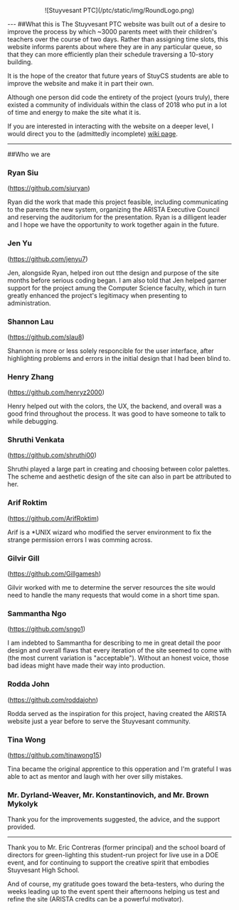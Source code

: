 <p align="center">
![Stuyvesant PTC](/ptc/static/img/RoundLogo.png)
</p>
---
##What this is
The Stuyvesant PTC website was built out of a desire to improve the process by which ~3000 parents meet with their children's teachers over the course of two days. Rather than assigning time slots, this website informs parents about where they are in any particular queue, so that they can more efficiently plan their schedule traversing a 10-story building.

It is the hope of the creator that future years of StuyCS students are able to improve the website and make it in part their own.

Although one person did code the entirety of the project (yours truly), there existed a community of individuals within the class of 2018 who put in a lot of time and energy to make the site what it is.

If you are interested in interacting with the website on a deeper level, I would direct you to the (admittedly incomplete) [wiki page](https://github.com/Gingernetics/Stuyvesant_PTC/wiki).

---
##Who we are

### Ryan Siu 
(https://github.com/siuryan)

Ryan did the work that made this project feasible, including communicating to the parents the new system, organizing the ARISTA Executive Council and reserving the auditorium for the presentation. Ryan is a dilligent leader and I hope we have the opportunity to work together again in the future.

### Jen Yu 
(https://github.com/jenyu7)

Jen, alongside Ryan, helped iron out tthe design and purpose of the site months before serious coding began. I am also told that Jen helped garner support for the project amung the Computer Science faculty, which in turn greatly enhanced the project's legitimacy when presenting to administration.

### Shannon Lau 
(https://github.com/slau8)

Shannon is more or less solely responcible for the user interface, after highlighting problems and errors in the initial design that I had been blind to.

### Henry Zhang 
(https://github.com/henryz2000)

Henry helped out with the colors, the UX, the backend, and overall was a good frind throughout the process. It was good to have someone to talk to while debugging.

### Shruthi Venkata 
(https://github.com/shruthi00)

Shruthi played a large part in creating and choosing between color palettes. The scheme and aesthetic design of the site can also in part be attributed to her.

### Arif Roktim
(https://github.com/ArifRoktim)
  
Arif is a *UNIX wizard who modified the server environment to fix the strange permission errors I was comming across.  

### Gilvir Gill
(https://github.com/Gillgamesh)

Gilvir worked with me to determine the server resources the site would need to handle the many requests that would come in a short time span.

### Sammantha Ngo 
(https://github.com/sngo1)

I am indebted to Sammantha for describing to me in great detail the poor design and overall flaws that every iteration of the site seemed to come with (the most current variation is "acceptable"). Without an honest voice, those bad ideas might have made their way into production.

### Rodda John
(https://github.com/roddajohn)

Rodda served as the inspiration for this project, having created the ARISTA website just a year before to serve the Stuyvesant community. 

### Tina Wong
(https://github.com/tinawong15)

Tina became the original apprentice to this opperation and I'm grateful I was able to act as mentor and laugh with her over silly mistakes.

### Mr. Dyrland-Weaver, Mr. Konstantinovich, and Mr. Brown Mykolyk

Thank you for the improvements suggested, the advice, and the support provided.

---

Thank you to Mr. Eric Contreras (former principal) and the school board of directors for green-lighting this student-run project for live use in a DOE event, and for continuing to support the creative spirit that embodies Stuyvesant High School.

And of course, my gratitude goes toward the beta-testers, who during the weeks leading up to the event spent their afternoons helping us test and refine the site (ARISTA credits can be a powerful motivator).
